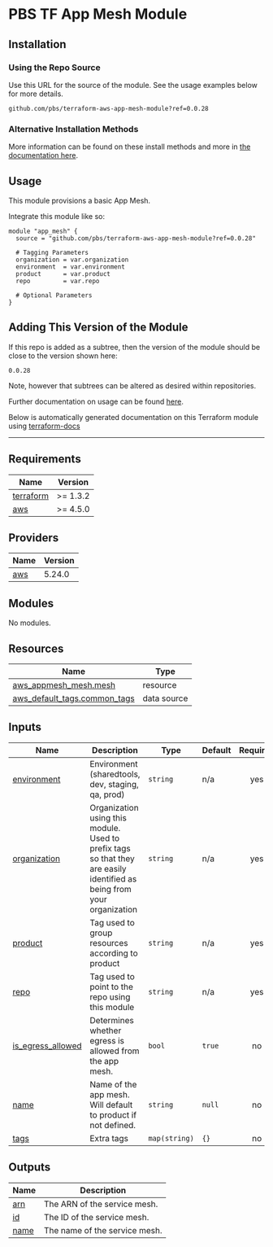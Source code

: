 # PBS TF App Mesh Module

## Installation

### Using the Repo Source

Use this URL for the source of the module. See the usage examples below for more details.

```hcl
github.com/pbs/terraform-aws-app-mesh-module?ref=0.0.28
```

### Alternative Installation Methods

More information can be found on these install methods and more in [the documentation here](./docs/general/install).

## Usage

This module provisions a basic App Mesh.

Integrate this module like so:

```hcl
module "app_mesh" {
  source = "github.com/pbs/terraform-aws-app-mesh-module?ref=0.0.28"

  # Tagging Parameters
  organization = var.organization
  environment  = var.environment
  product      = var.product
  repo         = var.repo

  # Optional Parameters
}
```

## Adding This Version of the Module

If this repo is added as a subtree, then the version of the module should be close to the version shown here:

`0.0.28`

Note, however that subtrees can be altered as desired within repositories.

Further documentation on usage can be found [here](./docs).

Below is automatically generated documentation on this Terraform module using [terraform-docs][terraform-docs]

---

[terraform-docs]: https://github.com/terraform-docs/terraform-docs

## Requirements

| Name | Version |
|------|---------|
| <a name="requirement_terraform"></a> [terraform](#requirement\_terraform) | >= 1.3.2 |
| <a name="requirement_aws"></a> [aws](#requirement\_aws) | >= 4.5.0 |

## Providers

| Name | Version |
|------|---------|
| <a name="provider_aws"></a> [aws](#provider\_aws) | 5.24.0 |

## Modules

No modules.

## Resources

| Name | Type |
|------|------|
| [aws_appmesh_mesh.mesh](https://registry.terraform.io/providers/hashicorp/aws/latest/docs/resources/appmesh_mesh) | resource |
| [aws_default_tags.common_tags](https://registry.terraform.io/providers/hashicorp/aws/latest/docs/data-sources/default_tags) | data source |

## Inputs

| Name | Description | Type | Default | Required |
|------|-------------|------|---------|:--------:|
| <a name="input_environment"></a> [environment](#input\_environment) | Environment (sharedtools, dev, staging, qa, prod) | `string` | n/a | yes |
| <a name="input_organization"></a> [organization](#input\_organization) | Organization using this module. Used to prefix tags so that they are easily identified as being from your organization | `string` | n/a | yes |
| <a name="input_product"></a> [product](#input\_product) | Tag used to group resources according to product | `string` | n/a | yes |
| <a name="input_repo"></a> [repo](#input\_repo) | Tag used to point to the repo using this module | `string` | n/a | yes |
| <a name="input_is_egress_allowed"></a> [is\_egress\_allowed](#input\_is\_egress\_allowed) | Determines whether egress is allowed from the app mesh. | `bool` | `true` | no |
| <a name="input_name"></a> [name](#input\_name) | Name of the app mesh. Will default to product if not defined. | `string` | `null` | no |
| <a name="input_tags"></a> [tags](#input\_tags) | Extra tags | `map(string)` | `{}` | no |

## Outputs

| Name | Description |
|------|-------------|
| <a name="output_arn"></a> [arn](#output\_arn) | The ARN of the service mesh. |
| <a name="output_id"></a> [id](#output\_id) | The ID of the service mesh. |
| <a name="output_name"></a> [name](#output\_name) | The name of the service mesh. |
